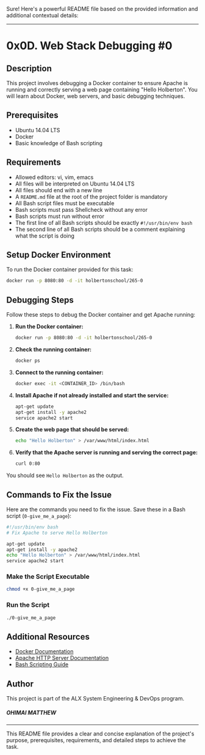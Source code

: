 Sure! Here's a powerful README file based on the provided information and additional contextual details:

---

# 0x0D. Web Stack Debugging #0

## Description

This project involves debugging a Docker container to ensure Apache is running and correctly serving a web page containing "Hello Holberton". You will learn about Docker, web servers, and basic debugging techniques.

## Prerequisites

- Ubuntu 14.04 LTS
- Docker
- Basic knowledge of Bash scripting

## Requirements

- Allowed editors: vi, vim, emacs
- All files will be interpreted on Ubuntu 14.04 LTS
- All files should end with a new line
- A `README.md` file at the root of the project folder is mandatory
- All Bash script files must be executable
- Bash scripts must pass Shellcheck without any error
- Bash scripts must run without error
- The first line of all Bash scripts should be exactly `#!/usr/bin/env bash`
- The second line of all Bash scripts should be a comment explaining what the script is doing

## Setup Docker Environment

To run the Docker container provided for this task:

```bash
docker run -p 8080:80 -d -it holbertonschool/265-0
```

## Debugging Steps

Follow these steps to debug the Docker container and get Apache running:

1. **Run the Docker container:**

    ```bash
    docker run -p 8080:80 -d -it holbertonschool/265-0
    ```

2. **Check the running container:**

    ```bash
    docker ps
    ```

3. **Connect to the running container:**

    ```bash
    docker exec -it <CONTAINER_ID> /bin/bash
    ```

4. **Install Apache if not already installed and start the service:**

    ```bash
    apt-get update
    apt-get install -y apache2
    service apache2 start
    ```

5. **Create the web page that should be served:**

    ```bash
    echo "Hello Holberton" > /var/www/html/index.html
    ```

6. **Verify that the Apache server is running and serving the correct page:**

    ```bash
    curl 0:80
    ```

You should see `Hello Holberton` as the output.

## Commands to Fix the Issue

Here are the commands you need to fix the issue. Save these in a Bash script (`0-give_me_a_page`):

```bash
#!/usr/bin/env bash
# Fix Apache to serve Hello Holberton

apt-get update
apt-get install -y apache2
echo "Hello Holberton" > /var/www/html/index.html
service apache2 start
```

### Make the Script Executable

```bash
chmod +x 0-give_me_a_page
```

### Run the Script

```bash
./0-give_me_a_page
```

## Additional Resources

- [Docker Documentation](https://docs.docker.com/)
- [Apache HTTP Server Documentation](https://httpd.apache.org/docs/2.4/)
- [Bash Scripting Guide](https://www.gnu.org/software/bash/manual/bash.html)

## Author

This project is part of the ALX System Engineering & DevOps program.
##### OHIMAI MATTHEW
---

This README file provides a clear and concise explanation of the project's purpose, prerequisites, requirements, and detailed steps to achieve the task.
